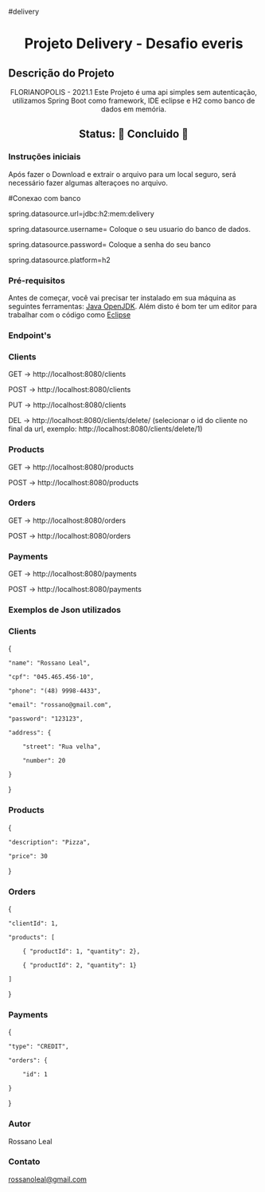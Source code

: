 #delivery

<h1 align="center">Projeto Delivery - Desafio everis</h1>

## Descrição do Projeto
<p align="center">FLORIANOPOLIS - 2021.1 Este Projeto é uma api simples sem autenticação, utilizamos Spring Boot como framework, IDE eclipse e H2 como banco de dados em memória.</p>

<h2 align="center"> 
	 Status: 🚀 Concluido 🚀
</h2>

<h3>Instruções iniciais</h3>

Após fazer o Download e extrair o arquivo para um local seguro, será necessário fazer algumas alteraçoes no arquivo.

#Conexao com banco

spring.datasource.url=jdbc:h2:mem:delivery

spring.datasource.username= Coloque o seu usuario do banco de dados.

spring.datasource.password= Coloque a senha do seu banco

spring.datasource.platform=h2

<h3> Pré-requisitos </h3>

Antes de começar, você vai precisar ter instalado em sua máquina as seguintes ferramentas:
[Java OpenJDK](http://jdk.java.net/archive/). 
Além disto é bom ter um editor para trabalhar com o código como [Eclipse](https://www.eclipse.org/downloads/)

<h3> Endpoint's </h3>

<h3> Clients </h3>

GET -> http://localhost:8080/clients

POST -> http://localhost:8080/clients

PUT -> http://localhost:8080/clients

DEL -> http://localhost:8080/clients/delete/        (selecionar o id do cliente no final da url, exemplo: http://localhost:8080/clients/delete/1)

<h3> Products </h3>

GET -> http://localhost:8080/products

POST -> http://localhost:8080/products

<h3> Orders </h3>

GET -> http://localhost:8080/orders

POST -> http://localhost:8080/orders

<h3> Payments </h3>

GET -> http://localhost:8080/payments

POST -> http://localhost:8080/payments

<h3> Exemplos de Json utilizados </h3>

<h3> Clients </h3>

{

	"name": "Rossano Leal",
	
	"cpf": "045.465.456-10",
	
	"phone": "(48) 9998-4433",
	
	"email": "rossano@gmail.com",
	
	"password": "123123",
	
	"address": {
	
		"street": "Rua velha",
		
		"number": 20
		
	}
	
}

<h3> Products </h3>

{

	"description": "Pizza",
	
	"price": 30
	
}


<h3> Orders </h3>

{

	"clientId": 1,
	
	"products": [
	
		{ "productId": 1, "quantity": 2},
		
		{ "productId": 2, "quantity": 1}
		
	]
	
}

<h3> Payments </h3>

{

	"type": "CREDIT",
	
	"orders": {
	
		"id": 1
		
	}
	
}

<h3> Autor </h3>

Rossano Leal

<h3> Contato </h3>

rossanoleal@gmail.com
